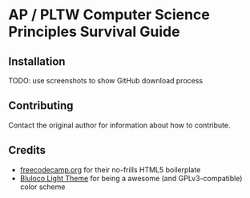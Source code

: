 # AP / PLTW Computer Science Principles Survival Guide

## Installation

TODO: use screenshots to show GitHub download process

## Contributing

Contact the original author for information about how to contribute.

## Credits

 - [freecodecamp.org](https://www.freecodecamp.org/news/basic-html5-template-boilerplate-code-example/) for their no-frills HTML5 boilerplate
 - [Bluloco Light Theme](https://github.com/uloco/theme-bluloco-light) for being a awesome (and GPLv3-compatible) color scheme
